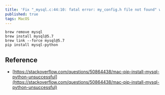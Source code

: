 ```yaml
---
title: 'Fix "_mysql.c:44:10: fatal error: my_config.h file not found" when installing mysql-python on MacOS'
published: true
tags: MacOS
---
```


```shell
brew remove mysql
brew install mysql@5.7
brew link --force mysql@5.7
pip install mysql-python
```

## Reference

- [https://stackoverflow.com/questions/50864438/mac-pip-install-mysql-python-unsuccessful](https://stackoverflow.com/questions/50864438/mac-pip-install-mysql-python-unsuccessful)